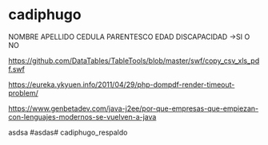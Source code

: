 # cadiphugo
 NOMBRE APELLIDO
 CEDULA
 PARENTESCO
 EDAD
 DISCAPACIDAD ->SI O NO

https://github.com/DataTables/TableTools/blob/master/swf/copy_csv_xls_pdf.swf

https://eureka.ykyuen.info/2011/04/29/php-dompdf-render-timeout-problem/

https://www.genbetadev.com/java-j2ee/por-que-empresas-que-empiezan-con-lenguajes-modernos-se-vuelven-a-java

asdsa
#asdas# cadiphugo_respaldo
